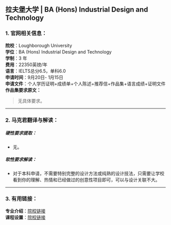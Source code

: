 ## 拉夫堡大学 | BA (Hons) Industrial Design and Technology



### 1. 官网相关信息：

**院校**：Loughborough University  
**学位**：BA (Hons) Industrial Design and Technology  
**学制**：3 年  
**费用**：22350英镑/年  
**语言**：IELTS总分6.5，单科6.0  
**申请时间**：9月20日- 1月15日    
**申请文件**：个人学历证明+成绩单+个人陈述+推荐信+作品集+语言成绩+证明文件  
**作品集要求原文：**   

> 无具体要求。


---


### 2. 马克君翻译与解读：

##### 硬性要求提取：
- 无。

##### 软性要求解读：
- 对于本科申请，不需要特别完整的设计方法或纯熟的设计技法，只需要让学校看到你的理解、热情和已经做过的创意性项目即可，可以与设计关联不大。


---


### 3. 有用链接：

**专业介绍**：[院校链接](https://www.lboro.ac.uk/study/undergraduate/courses/a-z/industrial-design-and-technology/)  
**课程设置**：[院校链接](https://www.lboro.ac.uk/study/undergraduate/courses/a-z/industrial-design-and-technology/#variant)  
